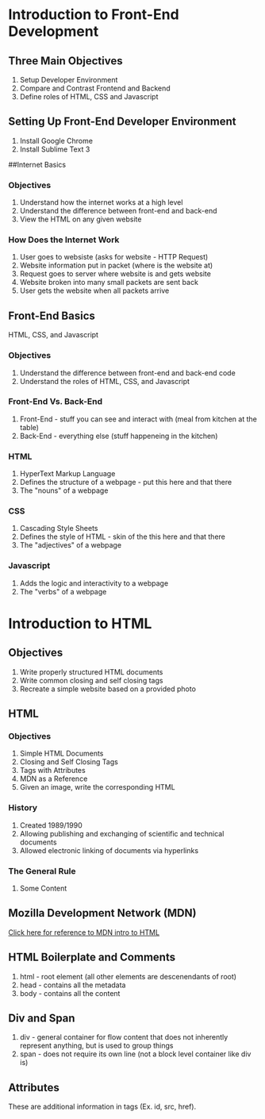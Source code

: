 # Introduction to Front-End Development

## Three Main Objectives
1. Setup Developer Environment
1. Compare and Contrast Frontend and Backend
1. Define roles of HTML, CSS and Javascript

## Setting Up Front-End Developer Environment
1. Install Google Chrome
1. Install Sublime Text 3

##Internet Basics

### Objectives
1. Understand how the internet works at a high level
1. Understand the difference between front-end and back-end
1. View the HTML on any given website

### How Does the Internet Work
1. User goes to websiste (asks for website - HTTP Request)
1. Website information put in packet (where is the website at)
1. Request goes to server where website is and gets website
1. Website broken into many small packets are sent back
1. User gets the website when all packets arrive

## Front-End Basics
HTML, CSS, and Javascript

### Objectives
1. Understand the difference between front-end and back-end code
1. Understand the roles of HTML, CSS, and Javascript

### Front-End Vs. Back-End
1. Front-End - stuff you can see and interact with (meal from kitchen at the table)
1. Back-End - everything else (stuff happeneing in the kitchen)

### HTML
1. HyperText Markup Language
1. Defines the structure of a webpage - put this here and that there
1. The "nouns" of a webpage

### CSS
1. Cascading Style Sheets
1. Defines the style of HTML - skin of the this here and that there
1. The "adjectives" of a webpage

### Javascript
1. Adds the logic and interactivity to a webpage
1. The "verbs" of a webpage

# Introduction to HTML

## Objectives
1. Write properly structured HTML documents
1. Write common closing and self closing tags
1. Recreate a simple website based on a provided photo

## HTML

### Objectives
1. Simple HTML Documents
1. Closing and Self Closing Tags
1. Tags with Attributes
1. MDN as a Reference
1. Given an image, write the corresponding HTML

### History
1. Created 1989/1990
1. Allowing publishing and exchanging of scientific and technical documents
1. Allowed electronic linking of documents via hyperlinks

### The General Rule
1. <tagName> Some Content </tagName>


## Mozilla Development Network (MDN)
[Click here for reference to MDN intro to HTML](https://developer.mozilla.org/en-US/docs/Learn/HTML/Introduction_to_HTML)

## HTML Boilerplate and Comments
<!DOCTYPE html> 
<html>
<head>
<!-- Metadata goes here -->
	<title></title>
</head>
<body>
<!-- Content goes here -->
</body>
</html>

1. html - root element (all other elements are descenendants of root)
1. head - contains all the metadata
1. body - contains all the content


## Div and Span
1. div - general container for flow content that does not inherently represent anything, but is used to group things
1. span - does not require its own line (not a block level container like div is)


## Attributes
These are additional information in tags (Ex. id, src, href).